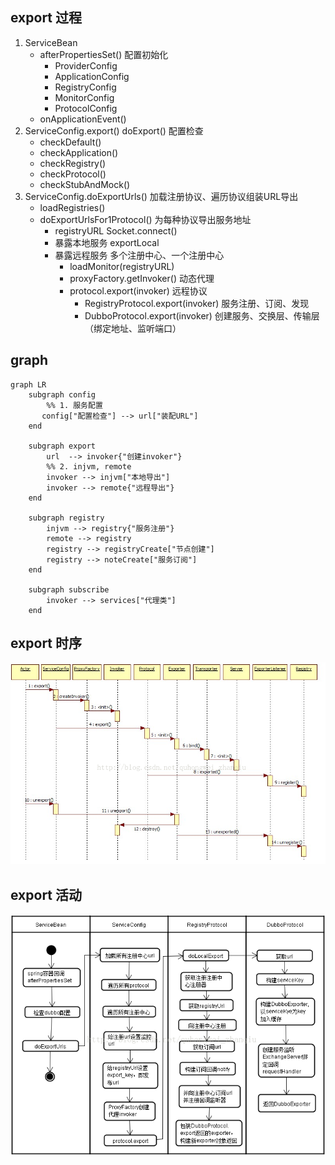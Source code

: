 ## export 过程
1. ServiceBean
    * afterPropertiesSet() 配置初始化
        - ProviderConfig
        - ApplicationConfig
        - RegistryConfig
        - MonitorConfig
        - ProtocolConfig
    * onApplicationEvent()
2. ServiceConfig.export() doExport() 配置检查
    * checkDefault() 
    * checkApplication() 
    * checkRegistry() 
    * checkProtocol() 
    * checkStubAndMock()
3. ServiceConfig.doExportUrls() 加载注册协议、遍历协议组装URL导出
    * loadRegistries()
    * doExportUrlsFor1Protocol() 为每种协议导出服务地址
        - registryURL Socket.connect()
        - 暴露本地服务 exportLocal
        - 暴露远程服务 多个注册中心、一个注册中心
            + loadMonitor(registryURL)
            + proxyFactory.getInvoker() 动态代理
            + protocol.export(invoker)  远程协议
                * RegistryProtocol.export(invoker) 服务注册、订阅、发现
                * DubboProtocol.export(invoker) 创建服务、交换层、传输层（绑定地址、监听端口）

## graph
```mermaid
graph LR
    subgraph config
        %% 1. 服务配置
       config["配置检查"] --> url["装配URL"]
    end

    subgraph export
        url  --> invoker{"创建invoker"}
        %% 2. injvm, remote
        invoker --> injvm["本地导出"]
        invoker --> remote{"远程导出"}
    end

    subgraph registry
        injvm --> registry{"服务注册"}
        remote --> registry
        registry --> registryCreate["节点创建"]
        registry --> noteCreate["服务订阅"]
    end

    subgraph subscribe
        invoker --> services["代理类"]
    end
```

## export 时序
![export](../../img/dubbo-service-export-sequence.png)

## export 活动
![export](../../img/dubbo-service-export-activity.png)